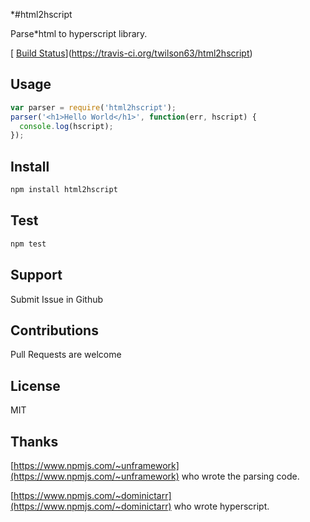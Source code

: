 *#html2hscript

Parse*html to hyperscript library.

[ [Build Status](https://travis-ci.org/twilson63/html2hscript.svg?branch=master)](https://travis-ci.org/twilson63/html2hscript)

## Usage

``` js
var parser = require('html2hscript');
parser('<h1>Hello World</h1>', function(err, hscript) {
  console.log(hscript);
});
```

## Install

``` sh
npm install html2hscript
```

## Test

``` sh
npm test
```

## Support

Submit Issue in Github

## Contributions

Pull Requests are welcome

## License

MIT

## Thanks

[https://www.npmjs.com/~unframework](https://www.npmjs.com/~unframework) who wrote the parsing code.

[https://www.npmjs.com/~dominictarr](https://www.npmjs.com/~dominictarr) who wrote hyperscript. 